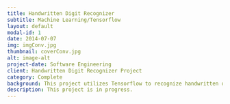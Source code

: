 ```yaml
---
title: Handwritten Digit Recognizer
subtitle: Machine Learning/Tensorflow 
layout: default
modal-id: 1
date: 2014-07-07
img: imgConv.jpg
thumbnail: coverConv.jpg
alt: image-alt
project-date: Software Engineering
client: Handwritten Digit Recognizer Project
category: Complete
background: This project utilizes Tensorflow to recognize handwritten digits using convolutional networks, as well as techniques such as learning rate decay and dropout to recognize handwritten digits to accuracy above 99%. This is completed by following a tutorial by Martin Gorner
description: This project is in progress.
---
```


